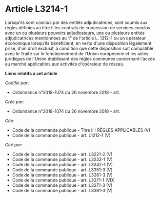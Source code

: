 # Article L3214-1

Lorsqu'ils sont conclus par des entités adjudicatrices, sont soumis aux règles définies au titre II les contrats de
concession de services conclus avec un ou plusieurs pouvoirs adjudicateurs, une ou plusieurs entités adjudicatrices
mentionnées au 1° de l'article L. 1212-1 ou un opérateur économique lorsqu'ils bénéficient, en vertu d'une disposition
légalement prise, d'un droit exclusif, à condition que cette disposition soit compatible avec le Traité sur le fonctionnement
de l'Union européenne et les actes juridiques de l'Union établissant des règles communes concernant l'accès au marché
applicables aux activités d'opérateur de réseau.

**Liens relatifs à cet article**

_Codifié par_:

  - Ordonnance n°2018-1074 du 26 novembre 2018 - art.

_Créé par_:

  - Ordonnance n°2018-1074 du 26 novembre 2018 - art.

_Cite_:

  - Code de la commande publique -  Titre II : RÈGLES APPLICABLES (V)
  - Code de la commande publique - art. L1212-1 (V)

_Cité par_:

  - Code de la commande publique - art. L3221-2 (V)
  - Code de la commande publique - art. L3322-1 (V)
  - Code de la commande publique - art. L3342-1 (V)
  - Code de la commande publique - art. L3351-3 (V)
  - Code de la commande publique - art. L3361-3 (V)
  - Code de la commande publique - art. L3371-1 (VD)
  - Code de la commande publique - art. L3371-3 (V)
  - Code de la commande publique - art. L3381-3 (V)
